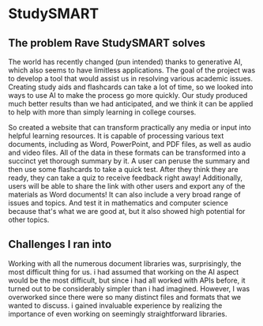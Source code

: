 # StudySMART

## The problem Rave StudySMART solves
The world has recently changed (pun intended) thanks to generative AI, which also seems to have limitless applications. The goal of the project was to develop a tool that would assist us in resolving various academic issues. Creating study aids and flashcards can take a lot of time, so we looked into ways to use AI to make the process go more quickly. Our study produced much better results than we had anticipated, and we think it can be applied to help with more than simply learning in college courses.

So created a website that can transform practically any media or input into helpful learning resources. It is capable of processing various text documents, including as Word, PowerPoint, and PDF files, as well as audio and video files. All of the data in these formats can be transformed into a succinct yet thorough summary by it. A user can peruse the summary and then use some flashcards to take a quick test. After they think they are ready, they can take a quiz to receive feedback right away! Additionally, users will be able to share the link with other users and export any of the materials as Word documents! It can also include a very broad range of issues and topics. And test it in mathematics and computer science because that's what we are good at, but it also showed high potential for other topics.

## Challenges I ran into
Working with all the numerous document libraries was, surprisingly, the most difficult thing for us. i had assumed that working on the AI aspect would be the most difficult, but since i had all worked with APIs before, it turned out to be considerably simpler than i had imagined. However, I was overworked since there were so many distinct files and formats that we wanted to discuss. i gained invaluable experience by realizing the importance of even working on seemingly straightforward libraries.
